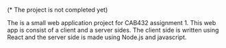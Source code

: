 (* The project is not completed yet)

The is a small web application project for CAB432 assignment 1. This web app is consist of a client and a server sides. The client side is written using React and the server side is made using Node.js and javascript. 
